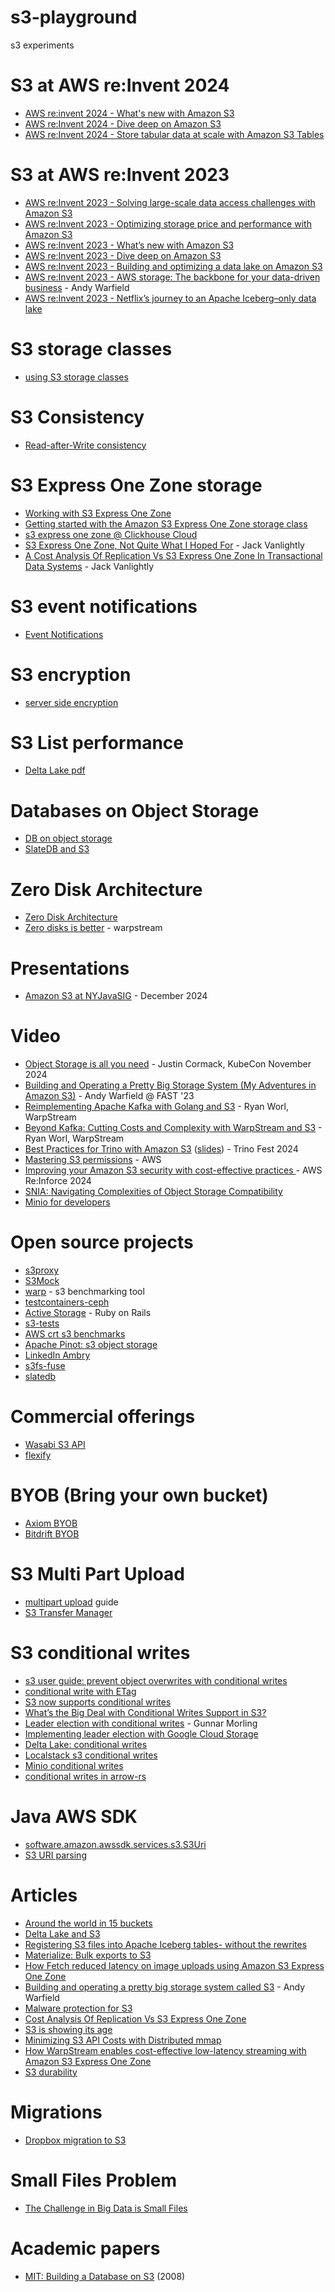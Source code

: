 # s3-playground

s3 experiments

# S3 at AWS re:Invent 2024
- [AWS re:invent 2024 - What's new with Amazon S3](https://www.youtube.com/watch?v=pbsIVmWqr2M)
- [AWS re:Invent 2024 - Dive deep on Amazon S3](https://www.youtube.com/watch?v=NXehLy7IiPM)
- [AWS re:Invent 2024 - Store tabular data at scale with Amazon S3 Tables](https://www.youtube.com/watch?v=1U7yX4HTLCI)

# S3 at AWS re:Invent 2023

- [AWS re:Invent 2023 - Solving large-scale data access challenges with Amazon S3](https://www.youtube.com/watch?v=Ts-ZMBzGeh0)
- [AWS re:Invent 2023 - Optimizing storage price and performance with Amazon S3](https://www.youtube.com/watch?v=RxgYNrXPOLw)
- [AWS re:Invent 2023 - What’s new with Amazon S3](https://www.youtube.com/watch?v=idz2SvBHK-s)
- [AWS re:Invent 2023 - Dive deep on Amazon S3](https://www.youtube.com/watch?v=sYDJYqvNeXU)
- [AWS re:Invent 2023 - Building and optimizing a data lake on Amazon S3](https://www.youtube.com/watch?v=mpQa_Zm1xW8)
- [AWS re:Invent 2023 - AWS storage: The backbone for your data-driven business](https://www.youtube.com/watch?v=Alxig9GFIE4) - Andy Warfield
- [AWS re:Invent 2023 - Netflix’s journey to an Apache Iceberg–only data lake](https://www.youtube.com/watch?v=jMFMEk8jFu8)

# S3 storage classes
- [using S3 storage classes](https://docs.aws.amazon.com/AmazonS3/latest/userguide/storage-class-intro.html)

# S3 Consistency
- [Read-after-Write consistency](https://aws.amazon.com/blogs/aws/amazon-s3-update-strong-read-after-write-consistency/)

# S3 Express One Zone storage
- [Working with S3 Express One Zone](https://docs.aws.amazon.com/AmazonS3/latest/userguide/s3-express-SDKs.html)
- [Getting started with the Amazon S3 Express One Zone storage class](https://www.youtube.com/watch?v=MzZ5pZ-wXBM)
- [s3 express one zone @ Clickhouse Cloud](https://aws.amazon.com/blogs/storage/clickhouse-cloud-amazon-s3-express-one-zone-making-a-blazing-fast-analytical-database-even-faster/)
- [S3 Express One Zone, Not Quite What I Hoped For](https://jack-vanlightly.com/blog/2023/11/29/s3-express-one-zone-not-quite-what-i-hoped-for) - Jack Vanlightly
- [A Cost Analysis Of Replication Vs S3 Express One Zone In Transactional Data Systems](https://jack-vanlightly.com/blog/2024/6/10/a-cost-analysis-of-replication-vs-s3-express-one-zone-in-transactional-data-systems) - Jack Vanlightly

# S3 event notifications
- [Event Notifications](https://docs.aws.amazon.com/AmazonS3/latest/userguide/EventNotifications.html)

# S3 encryption
- [server side encryption](https://docs.aws.amazon.com/AmazonS3/latest/userguide/UsingServerSideEncryption.html)

# S3 List performance
- [Delta Lake pdf](https://people.eecs.berkeley.edu/~matei/papers/2020/vldb_delta_lake.pdf)

# Databases on Object Storage
- [DB on object storage](https://resources.min.io/october-24-newsletter-sg/databases-on-object-storage)
- [SlateDB and S3](https://slatedb.io/docs/tutorials/s3/)

# Zero Disk Architecture
- [Zero Disk Architecture](https://avi.im/blag/2024/zero-disk-architecture/)
- [Zero disks is better](https://www.warpstream.com/blog/zero-disks-is-better-for-kafka) - warpstream

# Presentations
- [Amazon S3 at NYJavaSIG](https://speakerdeck.com/sullis/amazon-s3-nyjavasig-2024-12-12) - December 2024
  
# Video
- [Object Storage is all you need](https://www.youtube.com/watch?v=ei0wwTy6_G4) - Justin Cormack, KubeCon November 2024
- [Building and Operating a Pretty Big Storage System (My Adventures in Amazon S3)](https://www.usenix.org/conference/fast23/presentation/warfield) - Andy Warfield @ FAST '23
- [Reimplementing Apache Kafka with Golang and S3](https://www.youtube.com/watch?v=xgzmxe6cj6A) - Ryan Worl, WarpStream
- [Beyond Kafka: Cutting Costs and Complexity with WarpStream and S3](https://www.youtube.com/watch?v=wgwUE2izH38) - Ryan Worl, WarpStream
- [Best Practices for Trino with Amazon S3](https://www.youtube.com/watch?v=cjUUcHlUKxQ) ([slides](https://trino.io/assets/blog/trino-fest-2024/aws-s3.pdf)) - Trino Fest 2024
- [Mastering S3 permissions](https://www.youtube.com/watch?v=6oYJTyggbfM) - AWS
- [Improving your Amazon S3 security with cost-effective practices ](https://www.youtube.com/watch?v=FA1kLC4dHvA) - AWS Re:Inforce 2024
- [SNIA: Navigating Complexities of Object Storage Compatibility](https://www.youtube.com/watch?v=o6RIPL-S8sA)
- [Minio for developers](https://www.youtube.com/watch?v=gY090GEDdu8)

# Open source projects
- [s3proxy](https://github.com/gaul/s3proxy)
- [S3Mock](https://github.com/adobe/S3Mock)
- [warp](https://github.com/minio/warp) - s3 benchmarking tool
- [testcontainers-ceph](https://github.com/jarlah/testcontainers-ceph)
- [Active Storage](https://guides.rubyonrails.org/v6.0.3/active_storage_overview.html) - Ruby on Rails
- [s3-tests](https://github.com/ceph/s3-tests)
- [AWS crt s3 benchmarks](https://github.com/awslabs/aws-crt-s3-benchmarks)
- [Apache Pinot: s3 object storage](https://docs.pinot.apache.org/users/tutorials/use-s3-as-deep-store-for-pinot)
- [LinkedIn Ambry](https://github.com/linkedin/ambry)
- [s3fs-fuse](https://github.com/s3fs-fuse/s3fs-fuse)
- [slatedb](https://github.com/slatedb/slatedb)

# Commercial offerings
- [Wasabi S3 API](https://docs.wasabi.com/docs/wasabi-api)
- [flexify](https://flexify.io)

# BYOB (Bring your own bucket)
- [Axiom BYOB](https://axiom.co/blog/bring-your-own-bucket)
- [Bitdrift BYOB](https://blog.bitdrift.io/post/bring-your-own-bucket)

# S3 Multi Part Upload
- [multipart upload](https://docs.aws.amazon.com/AmazonS3/latest/userguide/mpu-upload-object.html) guide
- [S3 Transfer Manager](https://sdk.amazonaws.com/java/api/latest/software/amazon/awssdk/transfer/s3/package-summary.html)

# S3 conditional writes
- [s3 user guide: prevent object overwrites with conditional writes](https://docs.aws.amazon.com/AmazonS3/latest/userguide/conditional-writes.html)
- [conditional write with ETag](https://aws.amazon.com/about-aws/whats-new/2024/11/amazon-s3-functionality-conditional-writes/)
- [S3 now supports conditional writes](https://aws.amazon.com/about-aws/whats-new/2024/08/amazon-s3-conditional-writes/)
- [What’s the Big Deal with Conditional Writes Support in S3?](https://www.tigrisdata.com/blog/s3-conditional-writes/)
- [Leader election with conditional writes](https://www.morling.dev/blog/leader-election-with-s3-conditional-writes/) - Gunnar Morling
- [Implementing leader election with Google Cloud Storage](https://cloud.google.com/blog/topics/developers-practitioners/implementing-leader-election-google-cloud-storage)
- [Delta Lake: conditional writes](https://github.com/delta-io/delta/issues/3596)
- [Localstack s3 conditional writes](https://github.com/localstack/localstack/pull/11402)
- [Minio conditional writes](https://resources.min.io/c/leading-the-way-minios-conditional-write-feature?x=Fg6JFL)
- [conditional writes in arrow-rs](https://github.com/apache/arrow-rs/pull/6682)

# Java AWS SDK
- [software.amazon.awssdk.services.s3.S3Uri](https://sdk.amazonaws.com/java/api/latest/software/amazon/awssdk/services/s3/S3Uri.html)
- [S3 URI parsing](https://aws.amazon.com/blogs/devops/s3-uri-parsing-is-now-available-in-aws-sdk-for-java-2-x/)

# Articles
- [Around the world in 15 buckets](https://cloudiamo.com/2024/12/15/around-the-world-in-15-buckets/)
- [Delta Lake and S3](https://delta.io/blog/delta-lake-s3/)
- [Registering S3 files into Apache Iceberg tables- without the rewrites](https://medium.com/inquery-data/registering-s3-files-into-apache-iceberg-tables-without-the-rewrites-3c087cb01658)
- [Materialize: Bulk exports to S3](https://materialize.com/blog/bulk-exports-s3/)
- [How Fetch reduced latency on image uploads using Amazon S3 Express One Zone](https://aws.amazon.com/blogs/storage/how-fetch-reduces-latency-on-image-uploads-using-amazon-s3-express-one-zone/)
- [Building and operating a pretty big storage system called S3](https://www.allthingsdistributed.com/2023/07/building-and-operating-a-pretty-big-storage-system.html) - Andy Warfield
- [Malware protection for S3](https://aws.amazon.com/blogs/aws/introducing-amazon-guardduty-malware-protection-for-amazon-s3/)
- [Cost Analysis Of Replication Vs S3 Express One Zone](https://jack-vanlightly.com/blog/2024/6/10/a-cost-analysis-of-replication-vs-s3-express-one-zone-in-transactional-data-systems)
- [S3 is showing its age](https://materializedview.io/p/s3-is-showing-its-age)
- [Minimizing S3 API Costs with Distributed mmap](https://www.warpstream.com/blog/minimizing-s3-api-costs-with-distributed-mmap)
- [How WarpStream enables cost-effective low-latency streaming with Amazon S3 Express One Zone](https://aws.amazon.com/blogs/storage/how-warpstream-enables-cost-effective-low-latency-streaming-with-amazon-s3-express-one-zone/)
- [S3 durability](https://newsletter.systemdesign.one/p/amazon-s3-durability)

# Migrations
- [Dropbox migration to S3](https://www.youtube.com/watch?v=6x-XGJQwk2M)

# Small Files Problem
- [The Challenge in Big Data is Small Files](https://blog.min.io/challenge-big-data-small-files/)

# Academic papers
- [MIT: Building a Database on S3](https://people.csail.mit.edu/kraska/pub/sigmod08-s3.pdf) (2008)

  

